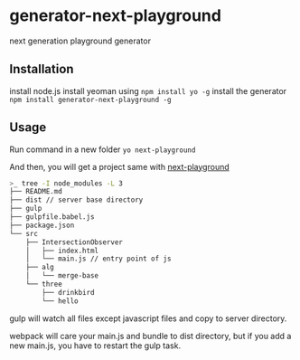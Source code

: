 # generator-next-playground

next generation playground generator

## Installation

install node.js
install yeoman using `npm install yo -g`
install the generator `npm install generator-next-playground -g`

## Usage

Run command in a new folder `yo next-playground`

And then, you will get a project same with [next-playground](https://github.com/fedeoo/playground)

```sh
>_ tree -I node_modules -L 3
├── README.md
├── dist // server base directory
├── gulp
├── gulpfile.babel.js
├── package.json
└── src
    ├── IntersectionObserver
    │   ├── index.html
    │   └── main.js // entry point of js
    ├── alg
    │   └── merge-base
    └── three
        ├── drinkbird
        └── hello
```

gulp will watch all files except javascript files and copy to server directory.

webpack will care your main.js and bundle to dist directory, but if you add a new main.js, you have to restart the gulp task.

